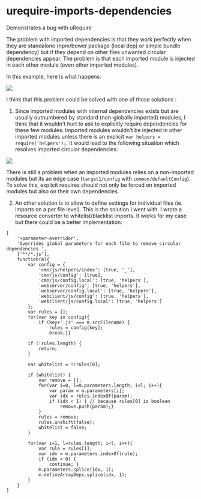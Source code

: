 # urequire-imports-dependencies
Demonstrates a bug with uRequire

The problem with imported dependencies is that they work perfectly when they are standalone (npm/bower package (local dep) or simple bundle dependency) but if they depend on other files unwanted circular dependencies appear.
The problem is that each imported module is injected in each other module (even other imported modules).

In this example, here is what happens:  

<img src="http://i.imgur.com/1bzTTTG.png" />

I think that this problem could be solved with one of those solutions :

1) Since imported modules with internal dependencies exists but are usually outnumbered by standard (non-globally imported) modules, I think that it wouldn't hurt to ask to explicitly require dependencies for these few modules. Imported modules wouldn't be injected in other imported modules unless there is an explicit `var helpers = require('helpers');`. It would lead to the following situation which resolves imported circular dependencies:

<img src="http://i.imgur.com/rPtRcx6.png" />

There is still a problem when an imported modules relies on a non-imported modules but its an edge case (`target1/config` with `common/defaultConfig`). To solve this, explicit requires should not only be forced on imported modules but also on their own dependencies.

2) An other solution is to allow to define settings for individual files (ie. imports on a per file level).
This is the solution I went with. I wrote a resource converter to whitelist/blacklist imports. It works for my case but there could be a better implementation:

````
[
	'+parameter-overrider',
	'Overrides global parameters for each file to remove circular dependencies.',
	['**/*.js'],
	function(m){
		var config = {
			'cmn/js/helpers/index': [true, '_'],
			'cmn/js/config': [true],
			'cmn/js/config.local': [true, 'helpers'],
			'webserver/config': [true, 'helpers'],
			'webserver/config.local': [true, 'helpers'],
			'webclient/js/config': [true, 'helpers'],
			'webclient/js/config.local': [true, 'helpers']
		};
		var rules = [];
		for(var key in config){
			if (key+'.js' === m.srcFilename) {
				rules = config[key];
				break;}}
		
		if (!rules.length) {
			return;
		}
		
		var whitelist = !!rules[0];
		
		if (whitelist) {
			var remove = [];
			for(var i=0, l=m.parameters.length; i<l; i++){
				var param = m.parameters[i];
				var idx = rules.indexOf(param);
				if (idx < 1) { // because rules[0] is boolean
					remove.push(param);}
			}
			rules = remove;
			rules.unshift(false);
			whitelist = false;
		}
		
		for(var i=1, l=rules.length; i<l; i++){
			var rule = rules[i];
			var idx = m.parameters.indexOf(rule);
			if (idx < 0) {
				continue; }
			m.parameters.splice(idx, 1);
			m.defineArrayDeps.splice(idx, 1);
		}
	}
]
````

